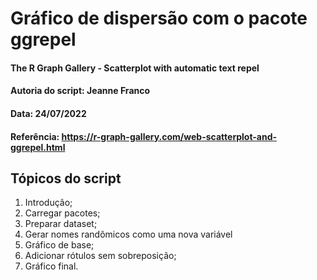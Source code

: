 # Gráfico de dispersão com o pacote ggrepel

#### The R Graph Gallery - Scatterplot with automatic text repel
#### Autoria do script: Jeanne Franco
#### Data: 24/07/2022
#### Referência: https://r-graph-gallery.com/web-scatterplot-and-ggrepel.html

## Tópicos do script

1. Introdução;
2. Carregar pacotes;
3. Preparar dataset;
4. Gerar nomes randômicos como uma nova variável
5. Gráfico de base;
6. Adicionar rótulos sem sobreposição;
7. Gráfico final.
